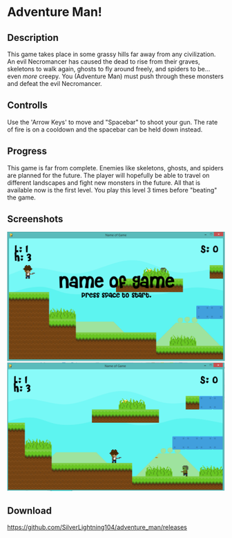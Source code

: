 # Adventure Man!

## Description
This game takes place in some grassy hills far away from any civilization. An evil Necromancer has caused the dead to rise from their graves, skeletons to walk again, ghosts to fly around freely, and spiders to be... even _more_ creepy. You (Adventure Man) must push through these monsters and defeat the evil Necromancer.

## Controlls
Use the 'Arrow Keys' to move and "Spacebar" to shoot your gun. The rate of fire is on a cooldown and the spacebar can be held down instead.

## Progress
This game is far from complete. Enemies like skeletons, ghosts, and spiders are planned for the future. The player will hopefully be able to travel on different landscapes and fight new monsters in the future. All that is available now is the first level. You play this level 3 times before "beating" the game.

## Screenshots
![Title](assets\Title.png)
![Game](assets\Game.png)

## Download
https://github.com/SilverLightning104/adventure_man/releases



